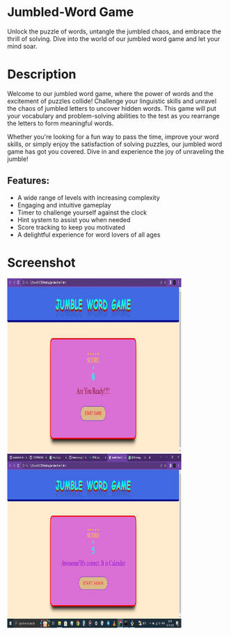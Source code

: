 # Jumbled-Word Game

Unlock the puzzle of words, untangle the jumbled chaos, and embrace the thrill of solving. Dive into the world of our jumbled word game and let your mind soar.

# Description 

Welcome to our jumbled word game, where the power of words and the excitement of puzzles collide! Challenge your linguistic skills and unravel the chaos of jumbled letters to uncover hidden words. This game will put your vocabulary and problem-solving abilities to the test as you rearrange the letters to form meaningful words.

Whether you're looking for a fun way to pass the time, improve your word skills, or simply enjoy the satisfaction of solving puzzles, our jumbled word game has got you covered. Dive in and experience the joy of unraveling the jumble!

<h2>Features:</h2>
<ul>
  <li>A wide range of levels with increasing complexity</li>
<li>Engaging and intuitive gameplay</li>
<li>Timer to challenge yourself against the clock</li>
<li>Hint system to assist you when needed</li>
<li>Score tracking to keep you motivated</li>
<li>A delightful experience for word lovers of all ages</li>
</ul>

# Screenshot

<img src="screeen shot/main.jpeg" data-canonical-src="https://gyazo.com/eb5c5741b6a9a16c692170a41a49c858.png" width="400" height="400" />

<img src="screeen shot/score.jpeg" data-canonical-src="https://gyazo.com/eb5c5741b6a9a16c692170a41a49c858.png" width="400" height="400" />
